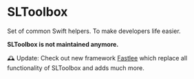 # SLToolbox
Set of common Swift helpers. To make developers life easier.

**SLToolbox is not maintained anymore.**


🕰️ Update: Check out new framework [Fastlee](https://github.com/mobilee/Fastlee) which replace all functionality of SLToolbox and adds much more.

